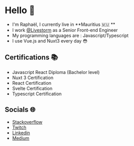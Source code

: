 # Hello 👋

- I'm Raphaël, I currently live in **Mauritius 🇲🇺 **
- I work [@Livestorm](https://livestorm.co) as a Senior Front-end Engineer
- My programming languages are : Javascript/Typescript
- I use Vue.js and Nuxt3 every day 😳

## Certifications 📚

- Javascript React Diploma (Bachelor level)
- Nuxt 3 Certification
- React Certification
- Svelte Certification
- Typescript Certification

## Socials 🌐

- [Stackoverflow](https://stackoverflow.com/users/15721671)
- [Twitch](https://twitch.tv/LeVraiRaphael)
- [Linkedin](https://linkedin.com/in/https://www.linkedin.com/in/rapha%C3%ABl-damevin-8b14691a9/)
- [Medium](https://medium.com/@raphaeldamevin)
